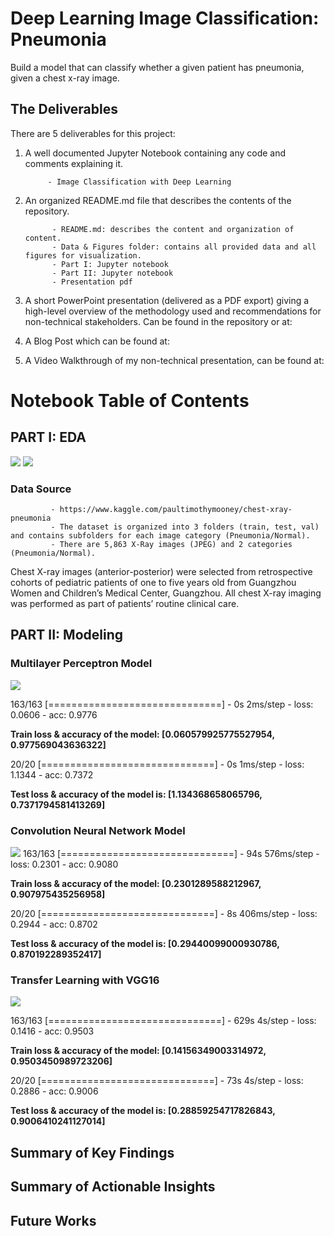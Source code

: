 # Deep Learning Image Classification: Pneumonia 

Build a model that can classify whether a given patient has pneumonia, given a chest x-ray image.

## The Deliverables

There are 5 deliverables for this project:

1. A well documented Jupyter Notebook containing any code and comments explaining it.

            - Image Classification with Deep Learning
           
2. An organized README.md file that describes the contents of the repository.

             - README.md: describes the content and organization of content.
             - Data & Figures folder: contains all provided data and all figures for visualization.
             - Part I: Jupyter notebook
             - Part II: Jupyter notebook
             - Presentation pdf

3. A short PowerPoint presentation (delivered as a PDF export) giving a high-level overview of the methodology used and recommendations for non-technical stakeholders. Can be found in the repository or at: 

4. A Blog Post which can be found at: 

5. A Video Walkthrough of my non-technical presentation, can be found at:

# **Notebook Table of Contents**

## PART I: EDA

<img src = '../main/Data & Figures/X-ray.png' />


<img src = '../main/Data & Figures/X-ray Condition.png' />

### Data Source

             - https://www.kaggle.com/paultimothymooney/chest-xray-pneumonia
             - The dataset is organized into 3 folders (train, test, val) and contains subfolders for each image category (Pneumonia/Normal). 
             - There are 5,863 X-Ray images (JPEG) and 2 categories (Pneumonia/Normal).

Chest X-ray images (anterior-posterior) were selected from retrospective cohorts of pediatric patients of one to five years old from Guangzhou Women and Children’s Medical Center, Guangzhou. All chest X-ray imaging was performed as part of patients’ routine clinical care.

## PART II: Modeling

### Multilayer Perceptron Model
<img src = '../main/Data & Figures/mlp_model_acc_loss.png' />

163/163 [==============================] - 0s 2ms/step - loss: 0.0606 - acc: 0.9776

**Train loss & accuracy of the model: [0.060579925775527954, 0.977569043636322]**

20/20 [==============================] - 0s 1ms/step - loss: 1.1344 - acc: 0.7372

**Test loss & accuracy of the model is: [1.134368658065796, 0.7371794581413269]**

### Convolution Neural Network Model

<img src = '../main/Data & Figures/cnn_model_acc_loss.png' />
163/163 [==============================] - 94s 576ms/step - loss: 0.2301 - acc: 0.9080

**Train loss & accuracy of the model: [0.2301289588212967, 0.907975435256958]**

20/20 [==============================] - 8s 406ms/step - loss: 0.2944 - acc: 0.8702

**Test loss & accuracy of the model is: [0.29440099000930786, 0.870192289352417]**

### Transfer Learning with VGG16

<img src = '../main/Data & Figures/VGG16_cnn_model_acc_loss.png' />

163/163 [==============================] - 629s 4s/step - loss: 0.1416 - acc: 0.9503

**Train loss & accuracy of the model: [0.14156349003314972, 0.9503450989723206]**

20/20 [==============================] - 73s 4s/step - loss: 0.2886 - acc: 0.9006

**Test loss & accuracy of the model is: [0.28859254717826843, 0.9006410241127014]**

##  Summary of Key Findings

##  Summary of Actionable Insights

##  Future Works
